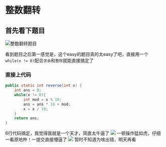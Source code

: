 # 整数翻转
##  首先看下题目
![整数翻转题目](https://gitee.com/mobilecoder/mdnice/raw/master/2020-9-2/1599058145366-image.png)

看到题目之后第一感觉是，这个easy的题目真的太easy了吧，直接用一个`while(x != 0)`配合`求余`和`整除`就能直接搞定了

### 直接上代码
```java
public static int reverse(int x) {
    int ans = 0;
    while(x != 0){
        int mod = x % 10;
        ans = ans * 10 + mod;
        x = x / 10;
    }
    return ans;
}
```
6行代码搞定，我觉得我就是一个天才，简直太牛逼了
![](https://gitee.com/mobilecoder/mdnice/raw/master/2020-9-2/1599058963215-image.png)
一顿操作猛如虎，仔细一看原地杵！一提交直接懵逼了
![](https://gitee.com/mobilecoder/mdnice/raw/master/2020-9-2/1599059556201-image.png)
暂时不知道为啥出错，明天再看
